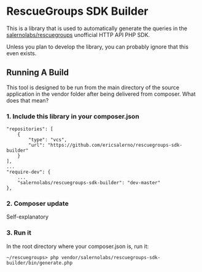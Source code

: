 # RescueGroups SDK Builder

This is a library that is used to automatically generate the queries in the [salernolabs/rescuegroups](https://github.com/ericsalerno/rescuegroups) unofficial HTTP API PHP SDK.

Unless you plan to develop the library, you can probably ignore that this even exists.

## Running A Build

This tool is designed to be run from the main directory of the source application in the vendor folder after being delivered from composer. What does that mean?

### 1. Include this library in your composer.json

    "repositories": [
        {
            "type": "vcs",
            "url": "https://github.com/ericsalerno/rescuegroups-sdk-builder"
        }
    ],
    ...
    "require-dev": {
        ...
        "salernolabs/rescuegroups-sdk-builder": "dev-master"
    },

### 2. Composer update

Self-explanatory

### 3. Run it

In the root directory where your composer.json is, run it:

    ~/rescuegroups> php vendor/salernolabs/rescuegroups-sdk-builder/bin/generate.php
    